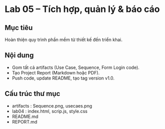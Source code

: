 # Lab 05 – Tích hợp, quản lý & báo cáo

## Mục tiêu
Hoàn thiện quy trình phần mềm từ thiết kế đến triển khai.

## Nội dung
- Gom tất cả artifacts (Use Case, Sequence, Form Login code).
- Tạo Project Report (Markdown hoặc PDF).
- Push code, update README, tạo tag version v1.0.

## Cấu trúc thư mục
- artifacts : Sequence.png, usecaes.png
- lab04 : index.html, scrip.js, style.css
- README.md
- REPORT.md
